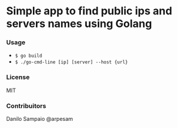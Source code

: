 # Simple app to find public ips and servers names using Golang

### Usage 
- `$ go build`
- `$ ./go-cmd-line [ip] [server] --host {url}`

### License
MIT

### Contribuitors
Danilo Sampaio @arpesam
